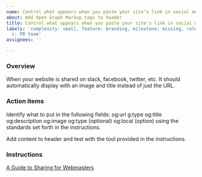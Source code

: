 ```yaml
---
name: Control what appears when you paste your site's link in social media sites
about: Add Open Graph Markup tags to header
title: Control what appears when you paste your site's link in social media sites
labels: 'complexity: small, feature: branding, milestone: missing, role: product,
  s: PD team'
assignees: ''

---
```


### Overview

When your website is shared on slack, facebook, twitter, etc. It should automatically display with an image and title instead of just the URL.

### Action items

Identify what to put in the following fields:
og:url
g:type
og:title
og:description
og:image
og:type (optional)
og:local (option)
using the standards set forth in the instructions.

Add content to header and test with the tool provided in the instructions.

### Instructions

[A Guide to Sharing for Webmasters](https://developers.facebook.com/docs/sharing/webmasters#markup)
